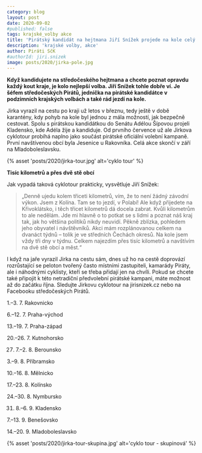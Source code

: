 ```yaml
---
category: blog
layout: post
date: 2020-09-02
#published: false
tags: krajské_volby akce
title: 'Pirátský kandidát na hejtmana Jiří Snížek projede na kole celý kraj'
description: 'krajské volby, akce' 
author: Piráti SčK
#authorId: jiri.snizek
image: posts/2020/jirka-pole.jpg
---
```


**Když kandidujete na středočeského hejtmana a chcete poznat opravdu každý kout kraje, je kolo nejlepší volba. Jiří Snížek tohle dobře ví. Je šéfem středočeských Pirátů, jednička na pirátské kandidátce v podzimních krajských volbách a také rád jezdí na kole.**

Jirka vyrazil na cestu po kraji už letos v březnu, tedy ještě v době karantény, kdy pohyb na kole byl jednou z mála možností, jak bezpečně cestovat. Spolu s pirátskou kandidátkou do Senátu Adélou Šípovou projeli Kladensko, kde Adéla žije a kandiduje. Od prvního července už ale Jirkova cyklotour probíhá naplno jako součást pirátské oficiální volební kampaně. První navštívenou obcí byla Jesenice u Rakovníka. Celá akce skončí v září na Mladoboleslavsku.

{% asset 'posts/2020/jirka-tour.jpg' alt='cyklo tour' %}

**Tisíc kilometrů a přes dvě stě obcí**

Jak vypadá taková cyklotour prakticky, vysvětluje Jiří Snížek: 
> „Denně ujedu kolem třiceti kilometrů, vím, že to není žádný závodní výkon. Jsem z Kolína. Tam se to jezdí, v Polabí! Ale když přijedete na Křivoklátsko, i těch třicet kilometrů dá docela zabrat. Kvůli kilometrům to ale nedělám. Jde mi hlavně o to potkat se s lidmi a poznat náš kraj tak, jak ho většina politiků nikdy neuvidí. Pěkně zblízka, pohledem jeho obyvatel i návštěvníků. Akci mám rozplánovanou celkem na dvanáct týdnů – tolik je ve středních Čechách okresů. Na kole jsem vždy tři dny v týdnu. Celkem najezdím přes tisíc kilometrů a navštívím na dvě stě obcí a měst.“

I když na jaře vyrazil Jirka na cestu sám, dnes už ho na cestě doprovází rozrůstající se peloton tvořený často místními zastupiteli, kamarády Piráty, ale i náhodnými cyklisty, kteří se třeba přidají jen na chvíli. Pokud se chcete také připojit k této netradiční předvolební pirátské kampani, máte možnost až do začátku října. Sledujte Jirkovu cyklotour na jirisnizek.cz nebo na Facebooku středočeských Pirátů.

1.–3. 7. Rakovnicko

6.–12. 7. Praha-východ

13.–19. 7. Praha-západ

20.–26. 7. Kutnohorsko

27. 7.–2. 8. Berounsko

3.–9. 8. Příbramsko

10.–16. 8. Mělnicko

17.–23. 8. Kolínsko

24.–30. 8. Nymbursko

31. 8.–6. 9. Kladensko

7.–13. 9. Benešovsko

14.–20. 9. Mladoboleslavsko

{% asset 'posts/2020/jirka-tour-skupina.jpg' alt='cyklo tour - skupinová' %}


